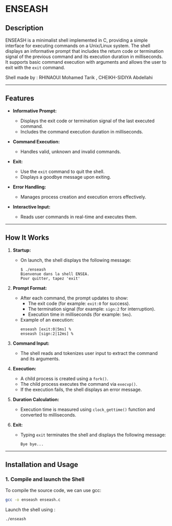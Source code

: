 # ENSEASH

## Description

ENSEASH is a minimalist shell implemented in C, providing a simple interface for executing commands on a Unix/Linux system. The shell displays an informative prompt that includes the return code or termination signal of the previous command and its execution duration in milliseconds. It supports basic command execution with arguments and allows the user to exit with the `exit` command. 


Shell made by : RHINAOUI Mohamed Tarik , CHEIKH-SIDIYA Abdellahi

---

## Features

- **Informative Prompt:**
  - Displays the exit code or termination signal of the last executed command.
  - Includes the command execution duration in milliseconds.

- **Command Execution:**
  - Handles valid, unknown and invalid commands.

- **Exit:**
  - Use the `exit` command to quit the shell.
  - Displays a goodbye message upon exiting.

- **Error Handling:**
  - Manages process creation and execution errors effectively.

- **Interactive Input:**
  - Reads user commands in real-time and executes them.

---

## How It Works

1. **Startup:**
   - On launch, the shell displays the following message:
     ```
     $ ./enseash
     Bienvenue dans la shell ENSEA.
     Pour quitter, tapez 'exit'
     ```

2. **Prompt Format:**
   - After each command, the prompt updates to show:
     - The exit code (for example: `exit:0` for success).
     - The termination signal (for example: `sign:2` for interruption).
     - Execution time in milliseconds (for example: `5ms`).
   - Example of an execution:
     ```
     enseash [exit:0|5ms] %
     enseash [sign:2|12ms] %
     ```

3. **Command Input:**
   - The shell reads and tokenizes user input to extract the command and its arguments.

4. **Execution:**
   - A child process is created using a `fork()`.
   - The child process executes the command via `execvp()`.
   - If the execution fails, the shell displays an error message.

5. **Duration Calculation:**
   - Execution time is measured using `clock_gettime()` function and converted to milliseconds.

6. **Exit:**
   - Typing `exit` terminates the shell and displays the following message:
     ```
     Bye bye...
     ```

---

## Installation and Usage

### 1. Compile and launch the Shell
To compile the source code, we can use gcc:
```bash
gcc -o enseash enseash.c
```
Launch the shell using :
```bash
./enseash
```
